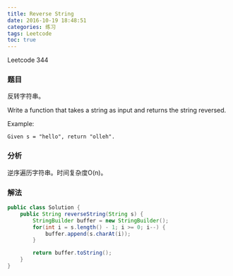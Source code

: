 ```yaml
---
title: Reverse String
date: 2016-10-19 18:48:51
categories: 练习
tags: Leetcode
toc: true
---
```


Leetcode 344

### 题目

反转字符串。

Write a function that takes a string as input and returns the string reversed.

Example:

```
Given s = "hello", return "olleh".
```

### 分析

逆序遍历字符串。时间复杂度O(n)。

### 解法

```java
public class Solution {
    public String reverseString(String s) {
        StringBuilder buffer = new StringBuilder();
        for(int i = s.length() - 1; i >= 0; i--) {
            buffer.append(s.charAt(i));
        }

        return buffer.toString();
    }
}
```